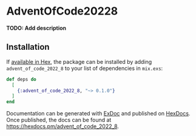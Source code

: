 # AdventOfCode20228

**TODO: Add description**

## Installation

If [available in Hex](https://hex.pm/docs/publish), the package can be installed
by adding `advent_of_code_2022_8` to your list of dependencies in `mix.exs`:

```elixir
def deps do
  [
    {:advent_of_code_2022_8, "~> 0.1.0"}
  ]
end
```

Documentation can be generated with [ExDoc](https://github.com/elixir-lang/ex_doc)
and published on [HexDocs](https://hexdocs.pm). Once published, the docs can
be found at <https://hexdocs.pm/advent_of_code_2022_8>.

